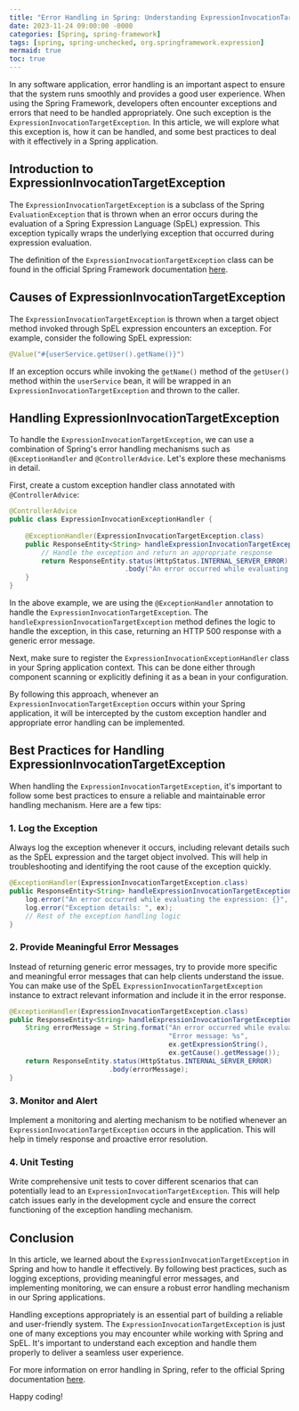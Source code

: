 ```yaml
---
title: "Error Handling in Spring: Understanding ExpressionInvocationTargetException"
date: 2023-11-24 09:00:00 -0000
categories: [Spring, spring-framework]
tags: [spring, spring-unchecked, org.springframework.expression]
mermaid: true
toc: true
---
```



In any software application, error handling is an important aspect to ensure that the system runs smoothly and provides a good user experience. When using the Spring Framework, developers often encounter exceptions and errors that need to be handled appropriately. One such exception is the `ExpressionInvocationTargetException`. In this article, we will explore what this exception is, how it can be handled, and some best practices to deal with it effectively in a Spring application.

## Introduction to ExpressionInvocationTargetException

The `ExpressionInvocationTargetException` is a subclass of the Spring `EvaluationException` that is thrown when an error occurs during the evaluation of a Spring Expression Language (SpEL) expression. This exception typically wraps the underlying exception that occurred during expression evaluation.

The definition of the `ExpressionInvocationTargetException` class can be found in the official Spring Framework documentation [here](https://docs.spring.io/spring-framework/docs/current/javadoc-api/org/springframework/expressions/ExpressionInvocationTargetException.html).

## Causes of ExpressionInvocationTargetException

The `ExpressionInvocationTargetException` is thrown when a target object method invoked through SpEL expression encounters an exception. For example, consider the following SpEL expression:

```java
@Value("#{userService.getUser().getName()}")
```

If an exception occurs while invoking the `getName()` method of the `getUser()` method within the `userService` bean, it will be wrapped in an `ExpressionInvocationTargetException` and thrown to the caller.

## Handling ExpressionInvocationTargetException

To handle the `ExpressionInvocationTargetException`, we can use a combination of Spring's error handling mechanisms such as `@ExceptionHandler` and `@ControllerAdvice`. Let's explore these mechanisms in detail.

First, create a custom exception handler class annotated with `@ControllerAdvice`:

```java
@ControllerAdvice
public class ExpressionInvocationExceptionHandler {
    
    @ExceptionHandler(ExpressionInvocationTargetException.class)
    public ResponseEntity<String> handleExpressionInvocationTargetException(ExpressionInvocationTargetException ex) {
        // Handle the exception and return an appropriate response
        return ResponseEntity.status(HttpStatus.INTERNAL_SERVER_ERROR)
                             .body("An error occurred while evaluating the expression.");
    }
}
```

In the above example, we are using the `@ExceptionHandler` annotation to handle the `ExpressionInvocationTargetException`. The `handleExpressionInvocationTargetException` method defines the logic to handle the exception, in this case, returning an HTTP 500 response with a generic error message.

Next, make sure to register the `ExpressionInvocationExceptionHandler` class in your Spring application context. This can be done either through component scanning or explicitly defining it as a bean in your configuration.

By following this approach, whenever an `ExpressionInvocationTargetException` occurs within your Spring application, it will be intercepted by the custom exception handler and appropriate error handling can be implemented.

## Best Practices for Handling ExpressionInvocationTargetException

When handling the `ExpressionInvocationTargetException`, it's important to follow some best practices to ensure a reliable and maintainable error handling mechanism. Here are a few tips:

### 1. Log the Exception

Always log the exception whenever it occurs, including relevant details such as the SpEL expression and the target object involved. This will help in troubleshooting and identifying the root cause of the exception quickly.

```java
@ExceptionHandler(ExpressionInvocationTargetException.class)
public ResponseEntity<String> handleExpressionInvocationTargetException(ExpressionInvocationTargetException ex) {
    log.error("An error occurred while evaluating the expression: {}", ex.getExpressionString());
    log.error("Exception details: ", ex);
    // Rest of the exception handling logic
}
```

### 2. Provide Meaningful Error Messages

Instead of returning generic error messages, try to provide more specific and meaningful error messages that can help clients understand the issue. You can make use of the SpEL `ExpressionInvocationTargetException` instance to extract relevant information and include it in the error response.

```java
@ExceptionHandler(ExpressionInvocationTargetException.class)
public ResponseEntity<String> handleExpressionInvocationTargetException(ExpressionInvocationTargetException ex) {
    String errorMessage = String.format("An error occurred while evaluating the expression: %s. " +
                                        "Error message: %s",
                                        ex.getExpressionString(),
                                        ex.getCause().getMessage());
    return ResponseEntity.status(HttpStatus.INTERNAL_SERVER_ERROR)
                         .body(errorMessage);
}
```

### 3. Monitor and Alert

Implement a monitoring and alerting mechanism to be notified whenever an `ExpressionInvocationTargetException` occurs in the application. This will help in timely response and proactive error resolution.

### 4. Unit Testing

Write comprehensive unit tests to cover different scenarios that can potentially lead to an `ExpressionInvocationTargetException`. This will help catch issues early in the development cycle and ensure the correct functioning of the exception handling mechanism.

## Conclusion

In this article, we learned about the `ExpressionInvocationTargetException` in Spring and how to handle it effectively. By following best practices, such as logging exceptions, providing meaningful error messages, and implementing monitoring, we can ensure a robust error handling mechanism in our Spring applications.

Handling exceptions appropriately is an essential part of building a reliable and user-friendly system. The `ExpressionInvocationTargetException` is just one of many exceptions you may encounter while working with Spring and SpEL. It's important to understand each exception and handle them properly to deliver a seamless user experience.

For more information on error handling in Spring, refer to the official Spring documentation [here](https://docs.spring.io/spring-framework/docs/current/reference/html/web.html#error-handling).

Happy coding!
